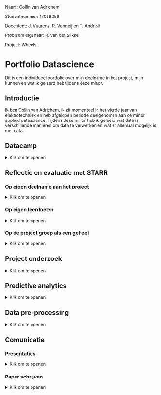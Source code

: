 Naam: Collin van Adrichem

Studentnummer: 17059259

Docentent: J. Vuurens, R. Vermeij en T. Andrioli

Probleem eigenaar: R. van der Slikke

Project: Wheels

# Portfolio Datascience
Dit is een individueel portfolio over mijn deelname in het project, mijn kunnen en wat ik geleerd heb tijdens deze minor.

## Introductie
Ik ben Collin van Adrichem, ik zit momenteel in het vierde jaar van elektrotechniek en heb afgelopen periode deelgenomen aan de minor applied datascience. Tijdens deze minor heb ik geleerd wat data is, verschillende manieren om data te verwerken en wat er allemaal mogelijk is met data. 
## Datacamp

<details>
  <summary>Klik om te openen</summary>
  
  Gedurende deze minor stond de programeertaal Phyton centraal. Om deze taal meer onder de knie te krijgen heeft iedereen tijdens de minor meerdere online cursussen phyton coderen gevolgd via Datacamp. Bij deze cursus stonden de volgende onderwerpen centraal: het omgaan met panda dataframes, het visualiseren van data, data preparation en het toepassen en valideren van verschillende machine learning modellen.
  
  Ik had redelijk wat moeite met deze cursussen phyton. Coderen is nooit mijn sterkste kant geweest, toch vind ik het erg interresant en wil ik er graag beter in worden. Ondanks dat het mij wat extra tijd gekost heeft, heb ik toch alle Datacamp cursussen af kunnen ronden. Door deze cursussen heb ik veel geleerd over werken met datasets en het implementeren van verschillende modellen als KNN, Decision Tree en RFC in phyton. Mijn bewijs van het afronden van mij cursussen is te vinden via deze link: [Datacamp](Datacamp/Datacamp_bewijs.JPG)
  
</details>

## Reflectie en evaluatie met STARR

### Op eigen deelname aan het project
<details>
  <summary>Klik om te openen</summary>
  
| | |
| :---:   | :-: |
| Situatie | Tijdens de minor Applied data science was ik onderdeel van de Project Wheels groep. Dit project ging over, hoe IMU data gebruikt kan worden bij verschillende rolstoel basketbal bewegingen. |
| Taak | Tijdens dit project wilde ik veel inzet tonen en een goede bijdrage leveren aan het eind product. Tegelijkertijd wilde ik meer leren over machine learning  en mijn kennis die ik opgedaan heb in mijn voor opleiding toepassen en delen met de rest van de groep. |
| Actie | Mijn sterke kanten zijn documentatie en communicatie. Deze taken heb ik dan ook redelijk snel op mij genomen. Al het contact met de docenten en de probleem eigenaar ging via mij en ik was de eind verantwoordelijke voor het plan van aanpak en de research paper. Programmeren is een van mijn mindersterke punten en ik had deze minor dan ook gekozen om hier meer ervaring mee te krijgen en meer over te leren. Terwijl ik bezig was met het volgen dan de Datacamp cursussen, heb ik gelijk mijn kennis toe kunnen passen op diverse machine learning modellen |
| Resultaat | Tijdens dit project zijn er onder mijn toezien 2 mooie documenten uitgebracht. Aan het begin van het project was dit een plan van aanpak om ons zelf, de docenten en de probleem eigenaar een duidelijk beeld te schetsen van hoe onze aanpak er uit gaat zien en wat wij aan het eind van dit project op willen leveren. Aan het eind van dit project is er een mooie duidelijke en compacte research paper opgeleverd. Ik heb van deze research paper het template gemaakt en heb bijna heel versie 0.5 geschreven(zie hoofdstuk communicatie/paperschrijven). En heb een grote bijdrage gedaan aan versie 1 wat de uit eindelijk ingeleverde versie is. Verder heb ik de complete Datacamp cursus afgerond, een grote bijdrage geleverd in het verbeteren van de dataset, in samenwerking met Daan het RFC model geschreven dat uiteindelijk opgeleverd wordt aan de probleem eigenaar en heb samen met Martijn een code geschreven die de “false positives” van 2 modellen. Deze code heeft er voor gezorgd dat onze dataset van 2.4% “true positives” voor sprints is uitgebreid is naar 17.1%. |
| Reflectie | Tijdens het project is het contact met de docenten goed verlopen. Ook heb ik veel bijdrage geleverd aan het schrijven van de documenten. Hierbij heb ik ook de stukken van medeleerlingen gecontroleerd en waar nodig feedback gegeven. Bij het coderen heb ik een redelijke bijdrage geleverd. Ik was zeker niet de beste codeur van mijn groepje maar heb een goede bijdrage geleverd aan het maken van de RFC en heb de dataset significant weten te verbeteren samen met de hulp van Martijn.|
  
</details>

### Op eigen leerdoelen
<details>
  <summary>Klik om te openen</summary>
  
  | | |
| :---:   | :-: |
| Situatie | Ik heb de minor Applied Data Science gekozen omdat ik machine learning erg interessant vind en hier graag meer over wilde leren. |
| Taak | Op mijn voor opleiding heb ik al meerdere vakken over programmeren gehad. Dit vind ik erg interessant maar ben ik helaas niet onwijs sterk in. Mijn doel bij deze minor was dan ook mijn programeer kennis verbreden en comfortabeler worden met het programmeren zelf. Ook wilde ik ook graag werken met en leren van met studenten met een andere studie achtergrond. |
| Actie | Tijdens deze minor werkte ik samen met 5 medestudenten, waarvan 4 een andere studie volgde dan ik. Tijdens dit project hebben we gewerkt met de scrum methode, ik had hier nog niet eerder mee gewerkt, gelukkig waren mijn team genoten al ervaren met deze methode, ik heb naast de les van Toni over het gebruik van scrum, dan ook veel geleerd van mijn project partners. Tijdens de minor heb ik  alle lessen over zowel machine learning als de andere onderwerpen gevolgd. En heb de geleerde informatie meteen toekunnen passen in het project. |
| Resultaat | Tijdens deze minor heb ik veel geleerd over machine learning en wat er allemaal mogelijk is met verschillende soorten data. Ook heb ik geleerd verschillende machine learning modellen te implementeren zoals de Decision tree en de Random Forest Classifier. Ik heb geleerd hoe je deze modellen moet tunen en hoe je deze kan gebruiken in combinatie met een complexe data set als IMU sensordata. Naast deze Applied Data Science dingen heb ik ook geleerd een project te plannen aan de hand van scrum. |
| Reflectie | Ik heb  veel geleerd van de minor zelf en het project dat hier parallel aan liep. Het was leuk om te zien hoe mensen met verschillende studie achtergronden dingen op een andere manier aanpakken. Wat het applied datascience onderdeel betreft, en dan met name het coderen, ik heb hier heel veel van geleerd. Ik weet nog steeds van mij zelf dat ik niet de beste ben ik coderen maar wordt er wel steeds behendiger in. Ik vind het erg interessant en wil er later ook zeker meer mee doen. Of dit betekend dat ik later de hele dag achter de computer wil zitten en machine learning programma’s wil schrijven weet ik nog niet. Ik denk dat ik dan liever leiding geef aan een groep programmeurs en hierbij dus de schakel tussen de klant en programmeur. Mocht dit de vervolgstap zijn die ik na mijn studie neem is de informatie die ik hier heb geleerd erg nuttig geweest. |
  
  
</details>

### Op de project groep als een geheel
<details>
  <summary>Klik om te openen</summary>
  
  | | |
| :---:   | :-: |
| Situatie | Gedurende deze minor heb ik met 4 mede studenten aan een project gewerkt. Het onderwerp van ons project was beweging detectie bij rolstoel basketbal. Wat dit onderwerp speciaal en extra interessant maakte, is de bijgeleverde dataset. Deze kwam namelijk van het Nederlandse paralympische dames team. Wij kregen de spelers data van 2 gespeelde wedstrijden op de paralympische spelen. Dit jaar heeft het team goud gehaald, dit hopen ze volgend jaar weer te doen, en dit project kan hun daar bij helpen. |
| Taak | Het doel van dit project is: Detecteer specifieke rolstoel basketbal bewegingen uit IMU sensor data met behulp van machine learning. Om het beste eind resultaat neer te kunnen zetten moest de groep goed samen werken en gebruik maken van iedereens sterke punten. Een voordeel was dat we met een heel gevarieerde groep waren en iedereen op een andere manier naar problemen keek en ze op een andere manier aanpakte, hierin hebben we erg veel van elkaar kunnen leren.  |
| Actie | Om het project in goede banen te leiden hebben we als eerst een plan van aanpak opgesteld. Voor de planning van het project hebben wij de scrum methode gebruikt, dit hield in dat we iedere ochtend om 9:30 startte met een daily stand up, hierbij vertelde iedereen wat ze de dag ervoor gedaan hadden, waar ze vandaag aan gaan werken en of ze ergens op vast liepen. Ook werkte we met sprints van 2 weken met aan het eind een retrospective waarin we het proces van de afgelopen week beoordeelde. In het begin werd de groep opgesplitst in een data onderzoek groep en een machine learning onderzoek groep. Nadat we genoeg informatie vergaard hadden en met elkaar gedeeld hadden ging iedereen individueel en als groep samen werken aan het uiteindelijke model dat opgeleverd is. Alle bevindingen over de Dataset en de uiteindelijk gebruikte machine learning modellen zijn terug te vinden in de research paper. |
| Resultaat | Het gemaakte plan van aanpak heeft ons en onze probleem eigenaar geholpen een beeld te krijgen van hoe we dit project willen aanpakken en wat dit project op gaat leveren. Voor de planning van het project hebben wij scrum gebruikt, dit gaf iedereen een duidelijk beeld van wat iedereen gedaan heeft, wat iedereen aan het doen was en of iemand ergens op vast liep. De retrospective aan het eind van iedere sprint hielp ons bij het verbeteren van ons groepsproces en eigen proces. Uit eindelijk heeft dit project 2 machine learning modellen opgeleverd, die sprints kunnen detecteren uit IMU sensor data. Ook hebben we een programma geschreven dat de resultaten van 2 modellen kan vergelijken en op deze manier de dataset kan verbeteren. Al deze resultaten zijn gedocumenteerd in de research paper en onze persoonlijke portfolio’s. |
| Reflectie | De project groep werkte onwijs goed samen, wanneer iemand vast liep stond iedereen in de rij om deze persoon te helpen. Deze behulpzaamheid zorgde ervoor dat iedereen het gehele project zijn motivatie behield, wat dan op zijn beurt de werksfeer verbeterde. Wat ook zeker hielp is dat we met de project groep ook non project gerelateerde activiteiten deden dit schepte echt een band. Echter waren er ook een paar problemen waar we tegen aan liepen. Zo hadden we in de eerste 10 weken een 6e team genoot, al snel viel op dat deze persoon aanzienlijk minder deed dan de rest. We hebben als project groep op vele manieren geprobeerd om deze persoon te stimuleren om meer te werken, helaas had dit weinig succes. Deze persoon heeft uiteindelijk wegens privé omstandigheden besloten om te stoppen met de minor. Het laatste probleem waar we af en toe tegen aan liepen was dat 2 team genoten een redelijk sterke mening hadden. Hierdoor ontstonden soms discussies waarbij beide leden langs elkaar heen praatte. Dit probleem werd snel opgelost door de andere team genoten, door beide kanten in 1 zin hun mening uit te laten leggen begrepen de twee leden elkaar een stuk beter en werd er ook aandachtiger naar elkaar geluisterd. Deze project groep was een van de fijnste project groepen waarmee ik samen heb gewerkt. Iedereen had andere talenten en wist deze ook goed te gebruiken, hierdoor vormde we een erg sterk team en hebben we een mooi eind resultaat neer weten te zetten.   | 
  
</details>

## Project onderzoek


<details>
  <summary>Klik om te openen</summary>
  
  
### Defenitie van opdracht
  
Fitness trackers en health apps worden steeds populairder onder de sporters. Iedere dag je hoeveelheid stappen bijhouden of kijken hoeveel calorieën je hebt verbrand tijdens een workout. Deze trackers worden veel al gebruikt bij hardlopen en wielrennen, maar ook bij sporten als rugby, voetbal en hockey. Bij al deze sporten geeft de tracker een duidelijk beeld over de prestaties van de gebruiker. Helaas zijn bijna alle trackers gemaakt voor non rolstoel gebruikers. Aangezien een groot deel hier van gebaseerd is op het tellen van stappen. Maar zoals een rolstoel athleet in een onderzoek zei "But, I don't take steps". Misschien bied het gebruik van IMU sensors in combinatie met machinelearning een uitkomst voor hun. Dit is exact waar ons project zich op focust

Voor ons project zullen wij ons gaan focussen op het detecteren van bewegingen in rolstoelbasketbal met behulp van IMU opnames. Om voor ons zelf een duidelijk beeld te schetsen waar wij heen willen met dit project, hebben wij een plan van aanpak geschreven. Zie [Plan van Aanpak](Documentatie/Planofapproach.pdf). Hierin heb ik onderandere de onderzoeks vraag met deelvragen bedacht en opgesteld. Deze luiden als volgt:

- How can IMU data be used to identify wheelchair basketball-specific movements?
    - Which form of data processing will be used?
    - Which specific movements can be detected?
    - Which sensor data is used for each movement?
    - Can movements be used to predict fatigue?
    - Can movements be used to detect overload? These sub question will help us to get an answer to the main research question.

### Evaluatie

  In de loop van het project kwamen we er toch achter dat we niet genoeg tijd zouden hebben om alle subquestions te kunnen beantwoorden. Daarom hebben we besloten om de onderzoeksvraag en deelvragen aan te passen voor de research paper. Dit resulteerde in de volgende onderzoeks- en deel vragen:
  
- Can an RFC and a RNN be used to classify sprints in partially defined IMU recordings?
    - Which form of data processing will be used?
    - Which sensor data is used to detect a sprint?

  Deze vragen worden duidelijk beantwoord in onze [research paper](Documentatie/Research_Paper_Project_Wheels_V1.pdf). Maar dit is maar een deel van wat er allemaal mogelijk is met machine learning in combinatie met IMU sensor data. Ons onderzoek is compleet gefocust geweest op het detecteren van sprints, maar ons machine learning model zou ook andere eenvoudige bewegingen als rotaties en botsingen kunnen detecteren. Maar voor dit mogelijk is, zal net als bij de sprints, de data set uitgebreid moeten worden met meer positive data punten van deze bewegingen. Wanneer ook deze bewegingen gedetecteerd kunnen worden is het zelfs mogelijk om deze te combineren om complexere bewegingen in het spel te vinden. Zoals bijvoorbeeld de combinatie van rotaties en sprints om te bepalen of er aangevallen of verdedigd wordt. Maar dingen als vermoeitheid of uitputting kunnen voorspeld worden aan de hand van de afname van de hoeveelheid sprints en de afname in sprint topsnelheid. Dit kan trainers en coaches helpen bij het zien wanneer een speler gewisseld moet worden.
  
  Naast dieper in de sport wereld gaan met deze techniek van beweging detectie, kan het ook gebruikt worden op medisch gebied. Door de dagelijkse beweging van een patient in een rolstoel bij te houden, kan de gezondheid en het herstel van deze patient bijgehouden worden. Zo zijn er meerdere doeleinde waarin dit onderzoek als goede basis kan dienen. Wij hopen dan ook als project groep, dat iemand het stokje van ons overneemt en door gaat met een van deze ideeën.
  
  ### Conclusies
  
  TIjdens dit project is er onderzoek gedaan naar hoe machinelearning sprints kan detecteren uit deels gedefinieerde IMU sensor data. Tijdens dit onderzoek zijn meerdere modellen gebouwd, toegepast en getest. Na het testen van alle modellen bleek dat de RFC en de RNN het best gebruikt kunnen worden bij het classificeren van sprints. Tijdens dit project bleek dat de deels gedefinieerde sensor data wel voor wat problemen zorgde. Deze dataset is dan ook uitgebreid met meer positieve datapunten toe tevoegen. Deze datapunten zijn gevonden door de false positives van de RNN en de RFC te vergelijken met elkaar en met de video om er achter te komen of deze eigenlijk true positives zijn. Met deze techniek is de dataset uitgebreid van maar 2.3% positieve datapunten voor sprints naar 17.1%. Door deze verbeterde dataset, kon het RFC model 90.4% van alle getagde sprints met een precisie van 89% detecteren in de train/valideer dataset [RFC speler A](Models/RandomForrestCLassifier_Player15.ipynb). Om zeker te zijn dat het model werkte, is het model ook gevoed met een compleet onbekende test set [RFC speler B](Models/RandomForrestCLassifier_Player8.ipynb) [Visualisering van sprints speler B](Models/Player8_Foundsprints_visua.ipynb). Het RFC model kon sprints uit deze dataset detecteren met een precisie van 91.67%. De recall is onbekend aangezien deze dataset ongedefinieerd was. Dit resultaat bewijst dat het mogelijk is om sprints te classificeren uit deels gedefinieerde IMU sensor data met een RFC en een RNN.
  
  ### Planning
  
  Tijdens het hele project is er gebruikt gemaakt van scrum in Azure devops, zie https://dev.azure.com/Wheeeeeeeeeeeeeeels/wheels/_boards/board/t/wheels%20Team/Stories_m_. Iedere dag starte we om 9:30 met een stand-up meeting, hier werd besproken wat iedereen de dag er voor gedaan had, of er nog complicaties opgetreden waren en wat ze vandaag gaan doen. Dit zorgde er voor dat iedereen up to date was met waar de rest mee bezig was. Dit gaf een makkelijk instap moment om hulp te vragen als je ergens tegen aan liep. Gedurende het hele project werkte we met sprints van 2 weken. Aan het eind van deze twee weken hadden we een retrospective en plande we wat er de volgende sprint gedaan moest worden. Tijdens deze retrospective bespraken we wat we wilde behouden, waarmee we wilde stoppen en wat we wilde verbeteren in het process van ons project. Bij het plannen van de volgende sprint maakte we gezamelijk de userstories en gebruikte we "scrum poker" om samen te bepalen hoeveel werk iedere userstory is. Het besluit van het gebruiken van scrum poker is genomen nadat we het idee hadden dat niet iedereen even veel werk verrichte. Voor het plannen van de internal en external presentations hadden wij een rouleringssysteem waarbij iedereen minimaal 2 keer aan de beurt was.

  
</details>




## Predictive analytics
<details>
  <summary>Klik om te openen</summary>
  
  ### Model selecteren

  #### Decision Tree
  
  De verkregen datasets voor het project wheels bestond uit deels verwerkte IMU (Inertial Measurement Unit) data. Dit deels verwerkte houd in dat er features waren met raw sensor data maar ook een aantal al berekende features zoals bijvoorbeeld acceleration en rotation angle. Tijdens mijn onderzoek naar een geschikt model ben ik opzoek gegaan naar papers die IMU data verwerkte met gebruik van de voor mij en de project groep al bekende machine learning modellen, destijds K nearest neighbors Decision tree, SVM logistic regresion:
  https://ieeexplore.ieee.org/abstract/document/8646253. Deze paper classifiseerd bewegingen van een exoskelet door middel van een Decision Tree. 
  https://ieeexplore.ieee.org/abstract/document/8323826. Deze paperclassifiseerd IMU data door middel van machine learning. In deze paper vergelijken ze, statistical technique, SVM en decision tree. uit deze vergelijking blijkt dat de Decision Tree het beste gebruikt kan worden voor het classificeren van IMU data.
  
  #### Random Forest Classifier (RFC)
  
 Na het ontwerpen en tunen van de Decision Tree waren we als groep nog niet tevreden met het resultaat dus besloten we verder te zoeken. op dit moment stuite wij op onderzoeken over RFC en zijn hier dieper op in gegaan.  
  https://ieeexplore.ieee.org/abstract/document/7962153	Deze paper vergelijkt de Decision Tree met de RFC. Hier uit komt naar voren dat de decision tree erg sterk is bij het classificeren van patronen maar ook snel overfit bij en grote dataset. Door een RFC te gebruiken, wat in feite "een bos van decision trees" is behoud je het sterke classificeren maar voorkom je het overfitten door de dataset te verdelen over meedere Decision Trees.
  https://ieeexplore.ieee.org/abstract/document/9393014. Deze paper vergelijkt traditionele manieren van beweging detectie met het gebruik van een RFC. Op vele aspecten wint de RFC van de traditionele technieken.
  Gezien de grote van de data set en de veel belovende onderzoeken heb ik besloten om de RFC uit te werken en te tunen.
  
  #### Conclusie
  
  Uit onderzoek blijkt dat beide modellen veel gebruikt worden in het herkennnen en classifiseren van bewegingen uit IMU sensor data. Gezien mijn dataset ook uit IMU sensor data bestaat, heb ik belsoten om beide modellen te bouwen en te tunen. Om er achter te komen welk model het beste werkte voor mijn dataset heb ik ze vergeleken op accuracy, precision en recall.
  
  ### Model configureren
  
  #### Decision Tree
  
  Na dat ik het besluit genomen had om de Decision Tree te gaan gebruiken moest deze geprogrameerd worden. Gelukkig hadden we net uitleg over dit model gehad in de les en was er redelijk veel over te vinden online. Na het een en ander geprobeerd te hebben heb ik de volgende code geschreven: [Decision Tree](Models/Decision_tree_sprint_detection.ipynb). Dit model ontvangt de dataset in chunks van 1 seconde met een overlapping van 0.5 seconde. Deze waarden zijn gekozen gezien sprints nooit korter dan 1 seconde duren. Deze waarden staan vast voor alle modellen die gemaakt worden voor dit project. Op deze manier zijn de modellen eenvoudig met elkaar te vergelijken. Dit model bepaalt dus iedere seconde of er gesprint wordt of niet.
  
  #### Random Forest Classifier (RFC)
  
  Gezien de Decision Tree niet de gewenste resultaten liet zien is de RFC geprogrameerd. Deze liet bij de eerste versie al veel belovende resultaten zien, dus ben ik verder gegaan met het uitbreiden en tunen van dit model en hebben we als groep besloten de Decision tree te laten voor wat het was. Ook dit model ontvangt de dataset in chunks van 1 seconde met een overlap van 0.5 seconde. De basis code was uitgebreid door Daan zijn data preparator, die automatisch alle features door geeft als max of mean waarde en de door mij toegevoegde quarter split, die er voor zorgt dat alleen de data die terug te vinden is in de video in het model gestopt wordt. De uiteindelijke code die dit is de uiteindelijke code die dit opleverde: [RFC speler A](Models/RandomForrestCLassifier_Player15.ipynb) en [RFC speler B](Models/RandomForrestCLassifier_Player8.ipynb). Dit is ook het uiteindelijke model dat opgeleverd wordt aan de probleem eigenaar.
  
  ### Model trainen
  
  Ik heb zowel de Decision Tree als de RFC getrained met de dataset van 1 gekozen speler die de rest van de projectgroep ook gebruikt om resultaten te kunnen vergelijken. Ik had de dataset in 2 delen opgesplitst; een train en een valideer onderdeel. In het begin van de train fase was de dataset verdeeld in 80% train en 20% valideer. Nadat besloten was dat we alleen nog verder zouden gaan met de RFC en ik de quartersplit functie gebouwd had, is de dataset opgedeeld in 75% train en 25% valideer. Dit was een stuk logischer en eenvoudiger gezien de quarter split functie de data al opdeeld in de vier gespeelde kwarten van de wedstrijd. Tijdens het trainen van de modellen is gridsearch gebruikt om de beste hyper parameters bij de gekozen features te vinden, daarbij is de variance tussen de accuracy van de training en valideer set zo laag mogelijk gehouden om overfitting te voorkomen.
  
  ### Evalueer model
  
  Na het trainen van de modellen moesten de resultaten geëvalueerd worden. Helaas zaten hier wel nog wat haken en ogen aan. De verkregen dataset was namelijk niet compleet. Niet alle sprints waren getagged. Dit betekende dat de modellen niet op de standaard manier geëvalueerd konden worden. Daarom had Martijn de volgende code geschreven: [Positives Visualization](Data_Visualisatie/Machine_Learning_Control_With_all_data.ipynb). Deze code visualiseerd alle positives (true en false) in grafieken. Vervolgens heb ik deze grafieken vergeleken met de video data om te bepalen of de grafiek een sprint weergaf of niet. Indien dit het geval was, heb ik in de code de begin en eind tijd van de sprint aangegeven. Was er geen sprint in de grafiek, gaf ik een 'NaN' door in de code. Wanneer alle grafieken behandeld waren voegde de code de nieuw gevonden sprints toe aan de dataset. Dit proces heb ik 6 keer herhaald.
  Voor het evalueren van de modellen was de recall het belangrijkste. Van deze variabele wist ik zeker dat deze correct was. Voor beide modellen heb ik een confusion matrices gemaakt van de resultaten van de valideer dataset. Deze confusion matrices gebruikte ik om vervolgens de modellen met elkaar te vergelijken. Hier onder vind u een tabel met daarin de accuracy, precision en recall score voor het detecteren van sprints:
  
| Models | Recall  | Precision  | Accuracy |
| :---:   | :-: | :-: | :-: |
| Decision Tree | 0.92 | 0.51| 0.91 |
| RFC | 0.98 | 0.94| 0.96 |
  
  In de tabel hierboven is duidelijk te zien dat de RFC een stuk beter werkt dan de decision tree. Daarom heb ik gekozen om verder te gaan met dit model en deze met de RNN van Martijn te gaan vergelijken.
  
 
  ### Model uitkomst visualiseren
  
  Om de uitkomst van de modellen duidelijk in beeld te krijgen is er bij beide modellen een confusion matrix geplot en de accuracy, precision en recall score geprint zie [Decision Tree](Models/Decision_tree_sprint_detection.ipynb) en [RFC](Models/RandomForrestCLassifier_sprint_detection.ipynb).

</details>

## Data pre-processing

<details>
  <summary>Klik om te openen</summary>
  
  ### Data verkenning
  
  Om een beter idee te krijgen hoe ik dit project aan ging pakken, moest er niet alleen onderzoek gedaan worden naar de verschillende beschikbare modellen, maar ook de verkregen data en op welke manier deze data gebruikt kan worden. Voor dit project waren 24 unike datasets beschikbaar gesteld. Deze datasets komen van 2 gespeelde wedstrijden door 12 verschillende spelers. Iedere dataset bestaat uit sensordata van 2 IMU sensoren op een rolstoel, een op het frame en een op het wiel. Naast deze sensor data kregen we ook de video's van de gespeelde wedstrijden en een appart document met getagde acties aan de hand van deze video. Om een duidlijk beeld te krijgen van wat de sensordata precies betekende moest deze data eerst gesynchroniseerd worden met de getagde acties uit de video. Voor het synchroniseren hebben we gekeken naar de start en stop tijdstippen van de kwarten van de wedstrijd. Deze waren redelijk snel gevonden, gezien iedereen hierbij voor een langere tijd stil staat was dit redelijk eenvoudig te vinden in de sensordata. Dit hebben we gezamelijk als groep gedaan.
  
  Terwijl de groep bezig was met het synchroniseren van de data met de getagde acties heeft Martijn een code geschreven die de sensordata visualiseerd in grafieken. Deze code hielp ons bij het begrijpen van de getagde acties. Zo kwam ik er achter dat sprints het beste zichtbaar waren bij WheelRotationalSpeedX. Het maken van bochten was juist het beste zichtbaar bij FrameRotationalSpeedZ. De actie botsen bestond uit een hoge wielsnelheid die abrubt stopte en vaak zelfs een stukje de andere kant op rolt (in de grafiek naar negatief gaat). Met deze informatie stelde ik hypothese  dat WheelRotationalSpeedX het beste werkt voor het detecteren van botsingen. Uiteindelijk is Jake verder gegaan met het uitwerken van deze hypothese helaas is door tijdsdruk deze hypothese niet vergenoeg uitgewerkt om een conclusie te kunnen trekken.
  
  ### Data Cleansing
 Voor de dataset gebruikt kon worden moest deze opgeschoond worden. De data bevatte namelijk een aantal 'NaN' waardes. Deze waardes waren redelijk eenvoudig omgezet naar 0 door middel van de ".fillna(0)" functie, zie [Decision Tree](Models/Decision_tree_sprint_detection.ipynb) code (de dataset die door het model geoutput werd, is gebruikt als input om het model te trainen, hierdoor was de ".fillna(0)" overbodig geworden). Tijdens het valideren van de data bleek al snel dat de IMU sensor langer bewegingen heeft opgenomen dan op de video te zien was. gelukkig hadden we bij het verkennen van de data al vast gesteld wat de begin en eind tijden van de gespeelde kwarten van de wedstrijd waren. Dit probleem hadden we dus al aan zien komen. Om dit op te lossen is de quartersplit functie toegevoegd aan de [RFC speler A](Models/RandomForrestCLassifier_Player15.ipynb). 
  
  ### Data preparation
  Een groot probleem tijdens dit project was het tekort aan getagde "True Positives" voor sprints. Dit zorgde voor veel incorrecte "false positive". Om de dataset uit te breiden heb ik in eerste instantie alle "false positive" met de hand beoordeeld, door de grafieken met de video te vergelijken. Dit koste erg veel tijd. Toen er eenmaal 2 goed werkende modellen waren (de RNN en de RFC), heb ik samen met Martijn een code geschreven die de "false positives" van deze twee modellen vergelijkt om te kijken of het wel echt een "false positive" is, zie  [vergelijking van "false positives"](Models/Compare_sprint_models.ipynb). Onze theorie was dat als beide modellen van de zelde timestamp zeggen dat iets een "false positive" is dit eigenlijk een true positive moet zijn. Om te checken of onze theorie klopte hebben wij een aantal van deze timestamps terug gezocht in de video, hieruit bleek dat wij inderdaad gelijk hadden. Met deze techniek hebben wij de dataset verbeterd van 2.4% getagde sprints naar 17.1% getagde sprints.
  
  ### Data uitleg
  De verkregen dataset bestaat uit opnames van 2 IMU sensoren die over 3 assen rotaties meten (XYZ). Dit resulteerde in 6 features raw data. De dataset was verder nog uitgebreid met een aantal features, deze features waren berekende waarden met als basis de 6 raw data features. Deze berekende features waren dingen als "Frame acceleration", "Frame angle" en "Time line". In totaal bevatte de dataset 16 features die gebruikt konden worden om verschillende bewegingen te detecteren. De complete dataset had een sample frequentie van 100Hz.
  Naast deze dataset van sensordata ontvingen wij ook een dataset met verschillende getagde acties. Deze acties zijn met de hand getagd door iemand die de video van de wedstrijd bekeken had. Ook ontvingen wij de video's waar de getagde data en de sensor data vandaan kwam. De combinatie van deze 3 vormen van data moesten wij dit project gebruiken.
  
</details>

## Comunicatie

### Presentaties
<details>
  <summary>Klik om te openen</summary>
  Tijdens deze minor heb ik meerdere presentaties gemaakt en gegeven. Bij deze presentaties lieten wij als projectgroep onze resultaten zien en blikte we vooruit op de toekomst. Ook gebruikte wij deze presentaties om vragen te stellen aan medestudenten als we ergens op vast liepen. de links naar mijn presentaties staan hier onder:
  
  [Internal1](presentaties/Internal_presentation_1.pdf)
  
  [External1](presentaties/External_presentation_1.pdf)
  
  [External2](presentaties/External_presentation_2.pdf)
  
</details>

### Paper schrijven
<details>
  <summary>Klik om te openen</summary>
  
  Voor dit onderdeel heb ik veel werk geleverd. Voor de research paper heb ik de volgende dingen gedaan:
  
  - Het template gemaakt met hierbij een korte beschrijving wat er in de hoofdstukken moet komen.
  - Voor [versie 0.5](Documentatie/Research_Paper_Project_Wheels_V0.5.pdf) 
    - De data set beschreven.
    - Random Forest Clasifier beschreven, Decision Tree beschreven, Recurrent Neural Network beschreven.
    - Het valideer onderdeel beschreven.
  - Voor [versie 1](Documentatie/Research_Paper_Project_Wheels_V1.pdf)
    - zijn mijn stukken uit versie 0.5 verder uitgebreid door medestudenten
    - de abstract beschreven
    - de introductie geschreven
    - de Dataset beschreven
    - een deel van de discussion geschreven
  
</details>
